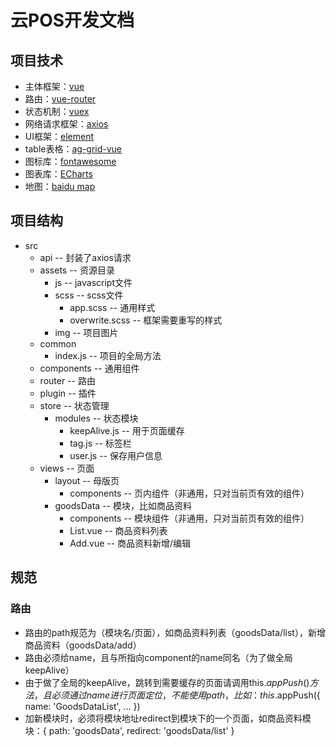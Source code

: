 # 云POS开发文档

## 项目技术

* 主体框架：[vue](https://cn.vuejs.org/)
* 路由：[vue-router](https://router.vuejs.org/zh/)
* 状态机制：[vuex](https://vuex.vuejs.org/zh/)
* 网络请求框架：[axios](https://www.npmjs.com/package/axios)
* UI框架：[element](http://element-cn.eleme.io/#/zh-CN/component/installation)
* table表格：[ag-grid-vue](https://www.ag-grid.com/)
* 图标库：[fontawesome](https://fontawesome.com/?from=io)
* 图表库：[ECharts](http://echarts.baidu.com/index.html)
* 地图：[baidu map](https://lbsyun.baidu.com/)

## 项目结构

* src
  * api -- 封装了axios请求
  * assets -- 资源目录
    * js -- javascript文件
    * scss -- scss文件
      * app.scss -- 通用样式
      * overwrite.scss -- 框架需要重写的样式
    * img -- 项目图片
  * common
    * index.js -- 项目的全局方法
  * components -- 通用组件
  * router -- 路由
  * plugin -- 插件
  * store -- 状态管理
    * modules -- 状态模块
      * keepAlive.js -- 用于页面缓存
      * tag.js -- 标签栏
      * user.js -- 保存用户信息
  * views -- 页面
    * layout -- 母版页
      * components -- 页内组件（非通用，只对当前页有效的组件）
    * goodsData -- 模块，比如商品资料
      * components -- 模块组件（非通用，只对当前页有效的组件）
      * List.vue -- 商品资料列表
      * Add.vue -- 商品资料新增/编辑

## 规范

### 路由

* 路由的path规范为（模块名/页面），如商品资料列表（goodsData/list），新增商品资料（goodsData/add）
* 路由必须给name，且与所指向component的name同名（为了做全局keepAlive）
* 由于做了全局的keepAlive，跳转到需要缓存的页面请调用this.$appPush()方法，且必须通过name进行页面定位，不能使用path，比如：this.$appPush({ name: 'GoodsDataList', ... })
* 加新模块时，必须将模块地址redirect到模块下的一个页面，如商品资料模块：{ path: 'goodsData', redirect: 'goodsData/list' }